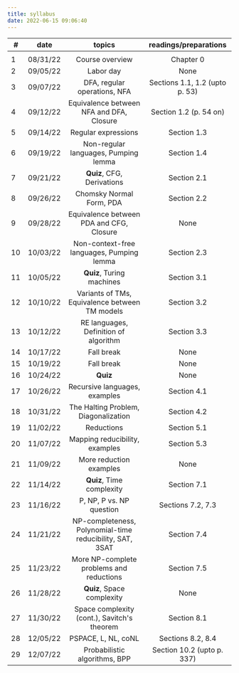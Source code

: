 ```yaml
---
title: syllabus
date: 2022-06-15 09:06:40
---
```



| #               | date            | topics                                                   | readings/preparations          |
| ---             | -------         | :----------:                                             | :----:                         |
| <img width=30/> | <img width=80/> | <img width=150/>                                         | <img width=150/>               |
| 1               | 08/31/22        | Course overview                                          | Chapter 0                      |
| 2               | 09/05/22        | Labor day                                                | None                           |
| 3               | 09/07/22        | DFA, regular operations, NFA                             | Sections 1.1, 1.2 (upto p. 53) |
| 4               | 09/12/22        | Equivalence between NFA and DFA, Closure                 | Section 1.2 (p. 54 on)         |
| 5               | 09/14/22        | Regular expressions                                      | Section 1.3                    |
| 6               | 09/19/22        | Non-regular languages, Pumping lemma                     | Section 1.4                    |
| 7               | 09/21/22        | **Quiz**, CFG, Derivations                               | Section 2.1                    |
| 8               | 09/26/22        | Chomsky Normal Form, PDA                                 | Section 2.2                    |
| 9               | 09/28/22        | Equivalence between PDA and CFG, Closure                 | None                           |
| 10              | 10/03/22        | Non-context-free languages, Pumping lemma                | Section 2.3                    |
| 11              | 10/05/22        | **Quiz**, Turing machines                                | Section 3.1                    |
| 12              | 10/10/22        | Variants of TMs, Equivalence between TM models           | Section 3.2                    |
| 13              | 10/12/22        | RE languages, Definition of algorithm                    | Section 3.3                    |
| 14              | 10/17/22        | Fall break                                               | None                           |
| 15              | 10/19/22        | Fall break                                               | None                           |
| 16              | 10/24/22        | **Quiz**                                                 | None                           |
| 17              | 10/26/22        | Recursive languages, examples                            | Section 4.1                    |
| 18              | 10/31/22        | The Halting Problem, Diagonalization                     | Section 4.2                    |
| 19              | 11/02/22        | Reductions                                               | Section 5.1                    |
| 20              | 11/07/22        | Mapping reducibility, examples                           | Section 5.3                    |
| 21              | 11/09/22        | More reduction examples                                  | None                           |
| 22              | 11/14/22        | **Quiz**, Time complexity                                | Section 7.1                    |
| 23              | 11/16/22        | P, NP, P vs. NP question                                 | Sections 7.2, 7.3              |
| 24              | 11/21/22        | NP-completeness, Polynomial-time reducibility, SAT, 3SAT | Section 7.4                    |
| 25              | 11/23/22        | More NP-complete problems and reductions                 | Section 7.5                    |
| 26              | 11/28/22        | **Quiz**, Space complexity                               | None                           |
| 27              | 11/30/22        | Space complexity (cont.), Savitch's theorem              | Section 8.1                    |
| 28              | 12/05/22        | PSPACE, L, NL, coNL                                      | Sections 8.2, 8.4              |
| 29              | 12/07/22        | Probabilistic algorithms, BPP                            | Section 10.2 (upto p. 337)     |
